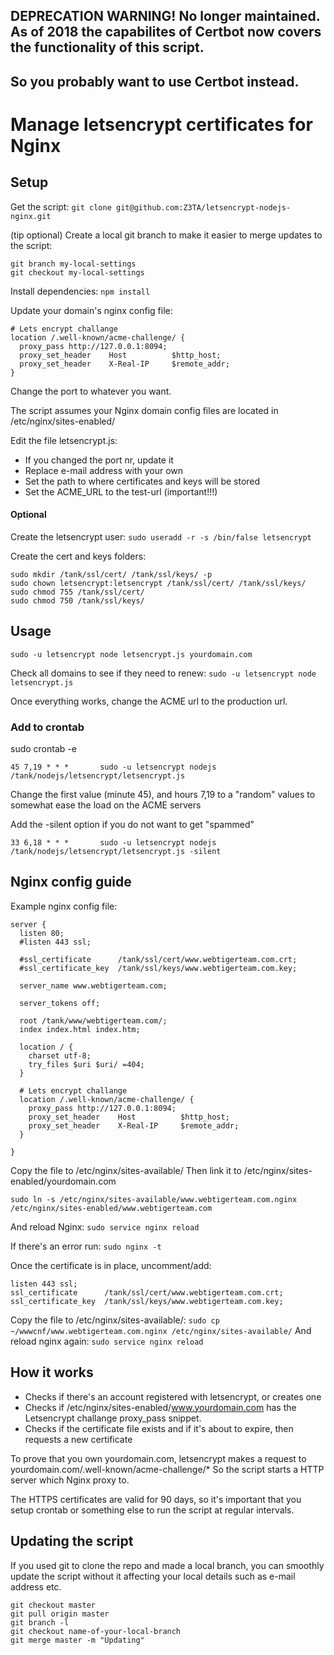 ## DEPRECATION WARNING! No longer maintained. As of 2018 the capabilites of Certbot now covers the functionality of this script.
## So you probably want to use Certbot instead.




# Manage letsencrypt certificates for Nginx

## Setup

Get the script: 
```git clone git@github.com:Z3TA/letsencrypt-nodejs-nginx.git```

(tip optional) Create a local git branch to make it easier to merge updates to the script:
```
git branch my-local-settings
git checkout my-local-settings
```

Install dependencies:
```npm install```

Update your domain's nginx config file:

```
# Lets encrypt challange
location /.well-known/acme-challenge/ {
  proxy_pass http://127.0.0.1:8094;
  proxy_set_header    Host          $http_host;
  proxy_set_header    X-Real-IP     $remote_addr;
}
```
Change the port to whatever you want.

The script assumes your Nginx domain config files are located in /etc/nginx/sites-enabled/


Edit the file letsencrypt.js:

* If you changed the port nr, update it
* Replace e-mail address with your own
* Set the path to where certificates and keys will be stored
* Set the ACME_URL to the test-url (important!!!)


#### Optional

Create the letsencrypt user:
```sudo useradd -r -s /bin/false letsencrypt```

Create the cert and keys folders:
```
sudo mkdir /tank/ssl/cert/ /tank/ssl/keys/ -p
sudo chown letsencrypt:letsencrypt /tank/ssl/cert/ /tank/ssl/keys/
sudo chmod 755 /tank/ssl/cert/
sudo chmod 750 /tank/ssl/keys/
```

## Usage

```sudo -u letsencrypt node letsencrypt.js yourdomain.com```

Check all domains to see if they need to renew:
```sudo -u letsencrypt node letsencrypt.js```


Once everything works, change the ACME url to the production url.


### Add to crontab

sudo crontab -e

```45 7,19 * * *       sudo -u letsencrypt nodejs /tank/nodejs/letsencrypt/letsencrypt.js```

Change the first value (minute 45), and hours 7,19 to a "random" values to somewhat ease the load on the ACME servers

Add the -silent option if you do not want to get "spammed"

```33 6,18 * * *       sudo -u letsencrypt nodejs /tank/nodejs/letsencrypt/letsencrypt.js -silent```


## Nginx config guide

Example nginx config file:
```
server {
  listen 80;
  #listen 443 ssl;

  #ssl_certificate      /tank/ssl/cert/www.webtigerteam.com.crt;
  #ssl_certificate_key  /tank/ssl/keys/www.webtigerteam.com.key;

  server_name www.webtigerteam.com;

  server_tokens off;

  root /tank/www/webtigerteam.com/;
  index index.html index.htm;

  location / {
    charset	utf-8;
    try_files $uri $uri/ =404;
  }

  # Lets encrypt challange
  location /.well-known/acme-challenge/ {
    proxy_pass http://127.0.0.1:8094;
    proxy_set_header    Host          $http_host;
    proxy_set_header    X-Real-IP     $remote_addr;
  }

}
```

Copy the file to /etc/nginx/sites-available/
Then link it to /etc/nginx/sites-enabled/yourdomain.com
```
sudo ln -s /etc/nginx/sites-available/www.webtigerteam.com.nginx /etc/nginx/sites-enabled/www.webtigerteam.com
```

And reload Nginx: ```sudo service nginx reload```

If there's an error run: ```sudo nginx -t```



Once the certificate is in place, uncomment/add:
```
listen 443 ssl;
ssl_certificate      /tank/ssl/cert/www.webtigerteam.com.crt;
ssl_certificate_key  /tank/ssl/keys/www.webtigerteam.com.key;
```
Copy the file to /etc/nginx/sites-available/: ```sudo cp ~/wwwcnf/www.webtigerteam.com.nginx /etc/nginx/sites-available/```
And reload nginx again: ```sudo service nginx reload```


## How it works

* Checks if there's an account registered with letsencrypt, or creates one
* Checks if /etc/nginx/sites-enabled/www.yourdomain.com has the Letsencrypt challange proxy_pass snippet.
* Checks if the certificate file exists and if it's about to expire, then requests a new certificate

To prove that you own yourdomain.com, letsencrypt makes a request to yourdomain.com/.well-known/acme-challenge/*
So the script starts a HTTP server which Nginx proxy to.

The HTTPS certificates are valid for 90 days, so it's important that you setup crontab or something else to run the script at regular intervals.

## Updating the script

If you used git to clone the repo and made a local branch, you can smoothly update the script without it affecting your local details such as e-mail address etc.

```
git checkout master
git pull origin master
git branch -l
git checkout name-of-your-local-branch
git merge master -m "Updating"
```
